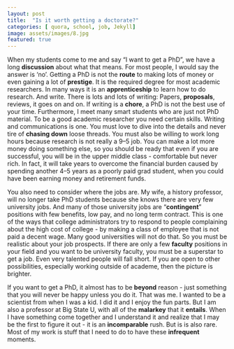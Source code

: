 ```yaml
---
layout: post
title:  "Is it worth getting a doctorate?"
categories: [ quora, school, job, Jekyll]
image: assets/images/8.jpg
featured: true
---
```


When my students come to me and say “I want to get a PhD”, we have a long **discussion** about what that means. For most people, I would say the answer is ‘no’. Getting a PhD is not the **route** to making lots of money or even gaining a lot of **prestige**. It is the required degree for most academic researchers. In many ways it is an **apprenticeship** to learn how to do research. And write. There is lots and lots of writing: Papers, **proposals**, reviews, it goes on and on. If writing is a **chore**, a PhD is not the best use of your time. Furthermore, I meet many smart students who are just not PhD material. To be a good academic researcher you need certain skills. Writing and communications is one. You must love to dive into the details and never tire of **chasing down** loose threads. You must also be willing to work long hours because research is not really a 9–5 job. You can make a lot more money doing something else, so you should be ready that even if you are successful, you will be in the upper middle class - comfortable but never rich. In fact, it will take years to overcome the financial burden caused by spending another 4–5 years as a poorly paid grad student, when you could have been earning money and retirement funds.

You also need to consider where the jobs are. My wife, a history professor, will no longer take PhD students because she knows there are very few university jobs. And many of those university jobs are “**contingent**” positions with few benefits, low pay, and no long term contract. This is one of the ways that college administrators try to respond to people complaining about the high cost of college - by making a class of employee that is not paid a decent wage. Many good universities will not do that. So you must be realistic about your job prospects. If there are only a few **faculty** positions in your field and you want to be university faculty, you must be a superstar to get a job. Even very talented people will fall short. If you are open to other possibilities, especially working outside of academe, then the picture is brighter.

If you want to get a PhD, it almost has to be **beyond** reason - just something that you will never be happy unless you do it. That was me. I wanted to be a scientist from when I was a kid. I did it and I enjoy the fun parts. But I am also a professor at Big State U, with all of the **malarkey** that it **entails**. When I have something come together and I understand it and realize that I may be the first to figure it out - it is an **incomparable** rush. But is is also rare. Most of my work is stuff that I need to do to have these **infrequent** moments.


  
